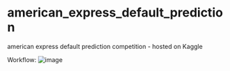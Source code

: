 # american_express_default_prediction
american express default prediction competition - hosted on Kaggle


Workflow:
![image](https://user-images.githubusercontent.com/46943192/220525747-d13b44ad-7157-4978-8aa1-bff90588e9f1.png)

